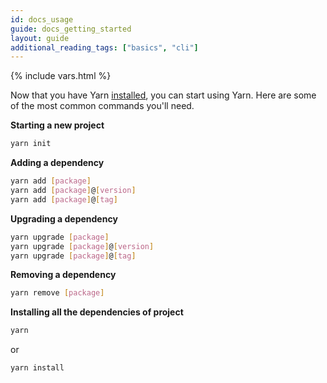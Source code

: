 ```yaml
---
id: docs_usage
guide: docs_getting_started
layout: guide
additional_reading_tags: ["basics", "cli"]
---
```


{% include vars.html %}

Now that you have Yarn [installed]({{url_base}}/docs/install), you can start
using Yarn. Here are some of the most common commands you'll need.

**Starting a new project**

```sh
yarn init
```

**Adding a dependency**
<!--email_off-->
```sh
yarn add [package]
yarn add [package]@[version]
yarn add [package]@[tag]
```

**Upgrading a dependency**

```sh
yarn upgrade [package]
yarn upgrade [package]@[version]
yarn upgrade [package]@[tag]
```
<!--/email_off-->
**Removing a dependency**

```sh
yarn remove [package]
```

**Installing all the dependencies of project**

```sh
yarn
```

or

```sh
yarn install
```
